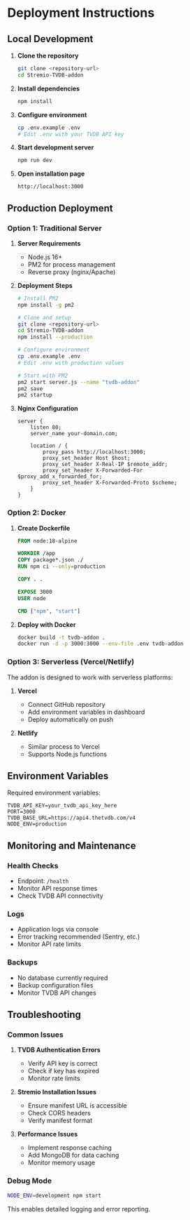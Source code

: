 # Deployment Instructions

## Local Development

1. **Clone the repository**
   ```bash
   git clone <repository-url>
   cd Stremio-TVDB-addon
   ```

2. **Install dependencies**
   ```bash
   npm install
   ```

3. **Configure environment**
   ```bash
   cp .env.example .env
   # Edit .env with your TVDB API key
   ```

4. **Start development server**
   ```bash
   npm run dev
   ```

5. **Open installation page**
   ```
   http://localhost:3000
   ```

## Production Deployment

### Option 1: Traditional Server

1. **Server Requirements**
   - Node.js 16+
   - PM2 for process management
   - Reverse proxy (nginx/Apache)

2. **Deployment Steps**
   ```bash
   # Install PM2
   npm install -g pm2
   
   # Clone and setup
   git clone <repository-url>
   cd Stremio-TVDB-addon
   npm install --production
   
   # Configure environment
   cp .env.example .env
   # Edit .env with production values
   
   # Start with PM2
   pm2 start server.js --name "tvdb-addon"
   pm2 save
   pm2 startup
   ```

3. **Nginx Configuration**
   ```nginx
   server {
       listen 80;
       server_name your-domain.com;
       
       location / {
           proxy_pass http://localhost:3000;
           proxy_set_header Host $host;
           proxy_set_header X-Real-IP $remote_addr;
           proxy_set_header X-Forwarded-For $proxy_add_x_forwarded_for;
           proxy_set_header X-Forwarded-Proto $scheme;
       }
   }
   ```

### Option 2: Docker

1. **Create Dockerfile**
   ```dockerfile
   FROM node:18-alpine
   
   WORKDIR /app
   COPY package*.json ./
   RUN npm ci --only=production
   
   COPY . .
   
   EXPOSE 3000
   USER node
   
   CMD ["npm", "start"]
   ```

2. **Deploy with Docker**
   ```bash
   docker build -t tvdb-addon .
   docker run -d -p 3000:3000 --env-file .env tvdb-addon
   ```

### Option 3: Serverless (Vercel/Netlify)

The addon is designed to work with serverless platforms:

1. **Vercel**
   - Connect GitHub repository
   - Add environment variables in dashboard
   - Deploy automatically on push

2. **Netlify**
   - Similar process to Vercel
   - Supports Node.js functions

## Environment Variables

Required environment variables:

```
TVDB_API_KEY=your_tvdb_api_key_here
PORT=3000
TVDB_BASE_URL=https://api4.thetvdb.com/v4
NODE_ENV=production
```

## Monitoring and Maintenance

### Health Checks
- Endpoint: `/health`
- Monitor API response times
- Check TVDB API connectivity

### Logs
- Application logs via console
- Error tracking recommended (Sentry, etc.)
- Monitor API rate limits

### Backups
- No database currently required
- Backup configuration files
- Monitor TVDB API changes

## Troubleshooting

### Common Issues

1. **TVDB Authentication Errors**
   - Verify API key is correct
   - Check if key has expired
   - Monitor rate limits

2. **Stremio Installation Issues**
   - Ensure manifest URL is accessible
   - Check CORS headers
   - Verify manifest format

3. **Performance Issues**
   - Implement response caching
   - Add MongoDB for data caching
   - Monitor memory usage

### Debug Mode
```bash
NODE_ENV=development npm start
```

This enables detailed logging and error reporting.
